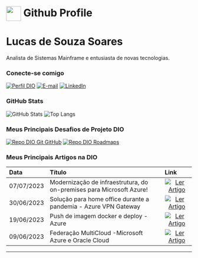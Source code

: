 <h1>
    <a href="https://www.dio.me/">
     <img align="center" width="40px" src="https://hermes.digitalinnovation.one/assets/diome/logo-minimized.png"></a>
    <span> Github Profile </span>
</h1>

# Lucas de Souza Soares

Analista de Sistemas Mainframe e entusiasta de novas tecnologias.

### Conecte-se comigo

[![Perfil DIO](https://img.shields.io/badge/-Meu%20Perfil%20na%20DIO-30A3DC?style=for-the-badge)](https://dio.me/users/lucas_souzasoares)
[![E-mail](https://img.shields.io/badge/-Email-000?style=for-the-badge&logo=microsoft-outlook&logoColor=E94D5F)](mailto:lucas.souzasoares@gmail.com)
[![LinkedIn](https://img.shields.io/badge/-LinkedIn-000?style=for-the-badge&logo=linkedin&logoColor=30A3DC)](https://www.linkedin.com/in/lucas-de-souza-soares-038132a0/)

### GitHub Stats

![GitHub Stats](https://github-readme-stats.vercel.app/api?username=lucasdSSoares&theme=transparent&bg_color=000&border_color=30A3DC&show_icons=true&icon_color=30A3DC&title_color=E94D5F&text_color=FFF)
![Top Langs](https://github-readme-stats-git-masterrstaa-rickstaa.vercel.app/api/top-langs/?username=lucasdSSoares&layout=compact&bg_color=000&border_color=30A3DC&title_color=E94D5F&text_color=FFF)

### Meus Principais Desafios de Projeto DIO

[![Repo DIO Git GitHub](https://github-readme-stats.vercel.app/api/pin/?username=elidianaandrade&repo=dio-lab-open-source&bg_color=000&border_color=30A3DC&show_icons=true&icon_color=30A3DC&title_color=E94D5F&text_color=FFF)](https://github.com/elidianaandrade/dio-lab-open-source)
[![Repo DIO Roadmaps](https://github-readme-stats.vercel.app/api/pin/?username=digitalinnovationone&repo=roadmaps&bg_color=000&border_color=30A3DC&show_icons=true&icon_color=30A3DC&title_color=E94D5F&text_color=FFF)](https://github.com/digitalinnovationone/roadmaps)

### Meus Principais Artigos na DIO

<table>
  <thead>
    <tr align="left">
      <th>Data</th>
      <th>Título</th>
      <th>Link</th>
    </tr>
  </thead>
  <tbody align="left">
    <tr>
      <td>07/07/2023</td>
      <td>Modernização de infraestrutura, do on-premises para Microsoft Azure!</td>
      <td align="center">
        <a href="https://medium.com/@lucasssoares/moderniza%C3%A7%C3%A3o-de-infraestrutura-do-on-premises-para-microsoft-azure-com-implementa%C3%A7%C3%A3o-de-backup-656fcf94314d">
           <img align="center" alt="Ler Artigo" src="https://img.shields.io/badge/Ler%20Artigo-30A3DC?style=for-the-badge">
        </a>
      </td>
    </tr>
    <tr>
      <td>30/06/2023</td>
      <td>Solução para home office durante a pandemia - Azure VPN Gateway</td>
      <td align="center">
        <a href="https://web.dio.me/articles/crie-seu-proprio-web-component](https://medium.com/@lucasssoares/solu%C3%A7%C3%A3o-de-home-office-durante-a-pandemia-de-covid-19-utilizando-microsoft-azure-vpn-gateway-5fcc6d2b9ff6)">
           <img align="center" alt="Ler Artigo" src="https://img.shields.io/badge/Ler%20Artigo-E94D5F?style=for-the-badge">
        </a>
      </td>
    </tr>
    <tr>
      <td>19/06/2023</td>
      <td>Push de imagem docker e deploy - Azure</td>
      <td align="center">
        <a href="https://medium.com/@lucasssoares/prepara%C3%A7%C3%A3o-push-de-imagem-docker-e-deploy-de-aplica%C3%A7%C3%A3o-para-vota%C3%A7%C3%A3o-conteinerizada-em-cluster-e3ac27d6013f">
           <img align="center" alt="Ler Artigo" src="https://img.shields.io/badge/Ler%20Artigo-30A3DC?style=for-the-badge">
        </a>
      </td>    
    </tr>
    <tr>
      <td>09/06/2023</td>
      <td>Federação MultiCloud -Microsoft Azure e Oracle Cloud </td>
      <td align="center">
        <a href="https://medium.com/@lucasssoares/federa%C3%A7%C3%A3o-multicloud-entre-microsoft-azure-e-oracle-cloud-infrastructure-usando-single-sign-on-para-8c54d8da3e6f">
           <img align="center" alt="Ler Artigo" src="https://img.shields.io/badge/Ler%20Artigo-E94D5F?style=for-the-badge">
        </a>
      </td>    
    </tr>
  </tbody>
  <tfoot></tfoot>
</table>

---
